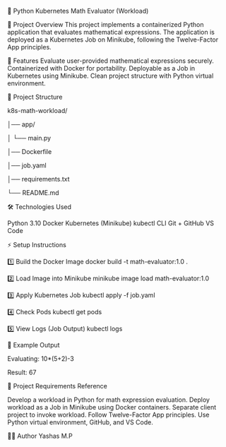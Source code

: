 🧮 Python Kubernetes Math Evaluator (Workload)


📌 Project Overview
This project implements a containerized Python application that evaluates mathematical expressions.
The application is deployed as a Kubernetes Job on Minikube, following the Twelve-Factor App principles.


🚀 Features
Evaluate user-provided mathematical expressions securely.
Containerized with Docker for portability.
Deployable as a Job in Kubernetes using Minikube.
Clean project structure with Python virtual environment.



📂 Project Structure

k8s-math-workload/

│── app/

│ └── main.py

│── Dockerfile

│── job.yaml

│── requirements.txt

└── README.md



🛠️ Technologies Used

Python 3.10
Docker
Kubernetes (Minikube)
kubectl CLI
Git + GitHub
VS Code



⚡ Setup Instructions

1️⃣ Build the Docker Image
docker build -t math-evaluator:1.0 .

2️⃣ Load Image into Minikube
minikube image load math-evaluator:1.0

3️⃣ Apply Kubernetes Job
kubectl apply -f job.yaml

4️⃣ Check Pods
kubectl get pods

5️⃣ View Logs (Job Output)
kubectl logs <pod-name>

📖 Example Output

Evaluating: 10*(5+2)-3

Result: 67


📌 Project Requirements Reference

Develop a workload in Python for math expression evaluation.
Deploy workload as a Job in Minikube using Docker containers.
Separate client project to invoke workload.
Follow Twelve-Factor App principles.
Use Python virtual environment, GitHub, and VS Code.


👨‍💻 Author
Yashas M.P
